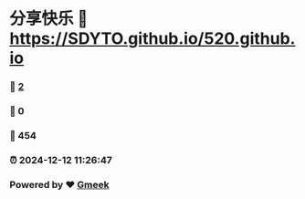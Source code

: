 # 分享快乐 :link: https://SDYTO.github.io/520.github.io 
### :page_facing_up: [2](https://SDYTO.github.io/520.github.io/tag.html) 
### :speech_balloon: 0 
### :hibiscus: 454 
### :alarm_clock: 2024-12-12 11:26:47 
### Powered by :heart: [Gmeek](https://github.com/Meekdai/Gmeek)
